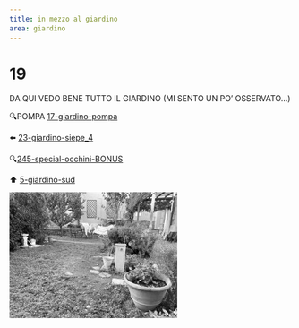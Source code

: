 ```yaml
---
title: in mezzo al giardino
area: giardino
---
```

# 19
DA QUI VEDO BENE TUTTO IL GIARDINO
(MI SENTO UN PO’ OSSERVATO...)

🔍POMPA [17-giardino-pompa](17-giardino-pompa.md)

⬅️ [23-giardino-siepe_4](23-giardino-siepe_4.md)

🔍[245-special-occhini-BONUS](245-special-occhini-BONUS.md)

⬆️ [5-giardino-sud](5-giardino-sud.md)

![foto_90](_assets/preview/foto_90.jpg)